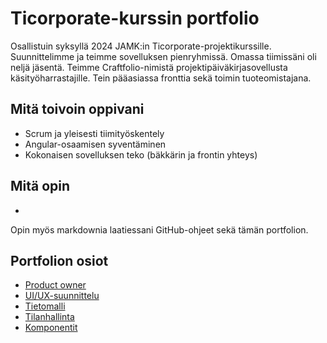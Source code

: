 # Ticorporate-kurssin portfolio

Osallistuin syksyllä 2024 JAMK:in Ticorporate-projektikurssille. Suunnittelimme ja teimme sovelluksen pienryhmissä. Omassa tiimissäni oli neljä jäsentä. Teimme Craftfolio-nimistä projektipäiväkirjasovellusta käsityöharrastajille. Tein pääasiassa fronttia sekä toimin tuoteomistajana.

## Mitä toivoin oppivani

- Scrum ja yleisesti tiimityöskentely
- Angular-osaamisen syventäminen
- Kokonaisen sovelluksen teko (bäkkärin ja frontin yhteys)

## Mitä opin

-

Opin myös markdownia laatiessani GitHub-ohjeet sekä tämän portfolion.

## Portfolion osiot

- [Product owner](teamwork.md)
- [UI/UX-suunnittelu](design.md)
- [Tietomalli](datamodel.md)
- [Tilanhallinta](store.md)
- [Komponentit](forms.md)
